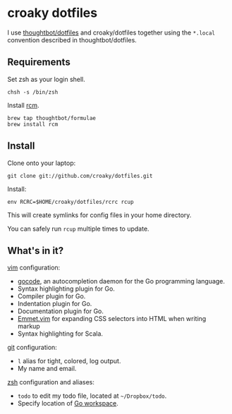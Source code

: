 croaky dotfiles
===============

I use [thoughtbot/dotfiles](https://github.com/thoughtbot/dotfiles) and
croaky/dotfiles together using the `*.local` convention described in
thoughtbot/dotfiles.

Requirements
------------

Set zsh as your login shell.

    chsh -s /bin/zsh

Install [rcm](https://github.com/mike-burns/rcm).

    brew tap thoughtbot/formulae
    brew install rcm

Install
-------

Clone onto your laptop:

    git clone git://github.com/croaky/dotfiles.git

Install:

    env RCRC=$HOME/croaky/dotfiles/rcrc rcup

This will create symlinks for config files in your home directory.

You can safely run `rcup` multiple times to update.

What's in it?
-------------

[vim](http://www.vim.org/) configuration:

* [gocode](https://github.com/nsf/gocode), an autocompletion daemon for the Go
  programming language.
* Syntax highlighting plugin for Go.
* Compiler plugin for Go.
* Indentation plugin for Go.
* Documentation plugin for Go.
* [Emmet.vim](https://github.com/mattn/emmet-vim) for expanding CSS selectors
  into HTML when writing markup
* Syntax highlighting for Scala.

[git](http://git-scm.com/) configuration:

* `l` alias for tight, colored, log output.
* My name and email.

[zsh](http://zsh.sourceforge.net/FAQ/zshfaq01.html) configuration and aliases:

* `todo` to edit my todo file, located at `~/Dropbox/todo`.
* Specify location of [Go workspace](http://golang.org/doc/code.html#GOPATH).
